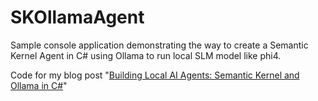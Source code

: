 ﻿# SKOllamaAgent

Sample console application demonstrating the way to create a Semantic Kernel Agent in C# using Ollama to run local SLM model like phi4.

Code for my blog post "[Building Local AI Agents: Semantic Kernel and Ollama in C#](https://laurentkempe.com/2025/03/01/building-local-ai-agents-semantic-kernel-and-ollama-in-csharp/)"
